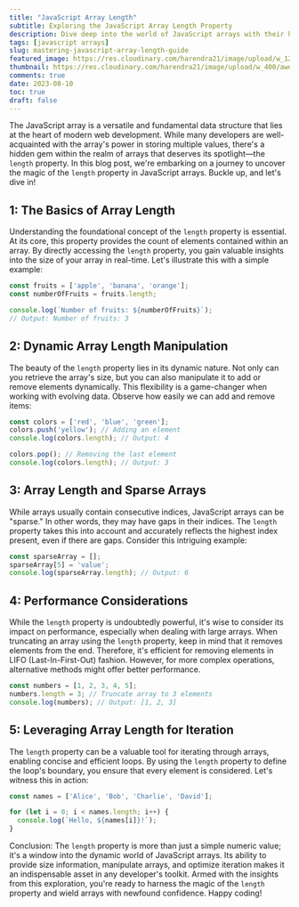 ```yaml
---
title: "JavaScript Array Length"
subtitle: Exploring the JavaScript Array Length Property
description: Dive deep into the world of JavaScript arrays with their hidden gem—the dynamic length property. Learn how to manipulate arrays, optimize iteration, and uncover its magic for enhanced web development.
tags: [javascript arrays]
slug: mastering-javascript-array-length-guide
featured_image: https://res.cloudinary.com/harendra21/image/upload/w_1200/awesome-blog/awesome-javascript/JavaScript_Array_Length_xo08p1.png
thumbnail: https://res.cloudinary.com/harendra21/image/upload/w_400/awesome-blog/awesome-javascript/JavaScript_Array_Length_xo08p1.png 
comments: true
date: 2023-08-10
toc: true
draft: false
---
```

The JavaScript array is a versatile and fundamental data structure that lies at the heart of modern web development. While many developers are well-acquainted with the array's power in storing multiple values, there's a hidden gem within the realm of arrays that deserves its spotlight—the `length` property. In this blog post, we're embarking on a journey to uncover the magic of the `length` property in JavaScript arrays. Buckle up, and let's dive in!

## 1: The Basics of Array Length

Understanding the foundational concept of the `length` property is essential. At its core, this property provides the count of elements contained within an array. By directly accessing the `length` property, you gain valuable insights into the size of your array in real-time. Let's illustrate this with a simple example:

```javascript
const fruits = ['apple', 'banana', 'orange'];
const numberOfFruits = fruits.length;

console.log(`Number of fruits: ${numberOfFruits}`);
// Output: Number of fruits: 3
```

## 2: Dynamic Array Length Manipulation

The beauty of the `length` property lies in its dynamic nature. Not only can you retrieve the array's size, but you can also manipulate it to add or remove elements dynamically. This flexibility is a game-changer when working with evolving data. Observe how easily we can add and remove items:

```javascript
const colors = ['red', 'blue', 'green'];
colors.push('yellow'); // Adding an element
console.log(colors.length); // Output: 4

colors.pop(); // Removing the last element
console.log(colors.length); // Output: 3
```

## 3: Array Length and Sparse Arrays

While arrays usually contain consecutive indices, JavaScript arrays can be "sparse." In other words, they may have gaps in their indices. The `length` property takes this into account and accurately reflects the highest index present, even if there are gaps. Consider this intriguing example:

```javascript
const sparseArray = [];
sparseArray[5] = 'value';
console.log(sparseArray.length); // Output: 6
```

## 4: Performance Considerations

While the `length` property is undoubtedly powerful, it's wise to consider its impact on performance, especially when dealing with large arrays. When truncating an array using the `length` property, keep in mind that it removes elements from the end. Therefore, it's efficient for removing elements in LIFO (Last-In-First-Out) fashion. However, for more complex operations, alternative methods might offer better performance.

```javascript
const numbers = [1, 2, 3, 4, 5];
numbers.length = 3; // Truncate array to 3 elements
console.log(numbers); // Output: [1, 2, 3]
```

## 5: Leveraging Array Length for Iteration

The `length` property can be a valuable tool for iterating through arrays, enabling concise and efficient loops. By using the `length` property to define the loop's boundary, you ensure that every element is considered. Let's witness this in action:

```javascript
const names = ['Alice', 'Bob', 'Charlie', 'David'];

for (let i = 0; i < names.length; i++) {
  console.log(`Hello, ${names[i]}!`);
}
```

Conclusion:
The `length` property is more than just a simple numeric value; it's a window into the dynamic world of JavaScript arrays. Its ability to provide size information, manipulate arrays, and optimize iteration makes it an indispensable asset in any developer's toolkit. Armed with the insights from this exploration, you're ready to harness the magic of the `length` property and wield arrays with newfound confidence. Happy coding!
